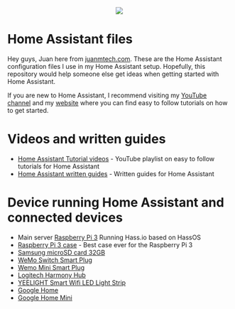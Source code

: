 <p align="center"> 
<img src="https://www.juanmtech.com/wp-content/uploads/2018/08/Banner-for-GitHub.jpg">
</p>

# Home Assistant files

Hey guys, Juan here from [juanmtech.com](https://www.juanmtech.com). These are the Home Assistant configuration files I use in my Home Assistant setup. Hopefully, this repository would help someone else get ideas when getting started with Home Assistant.

If you are new to Home Assistant, I recommend visiting my [YouTube channel](https://www.youtube.com/JuanMTech) and my [website](https://www.juanmtech.com) where you can find easy to follow tutorials on how to get started.

# Videos and written guides

* [Home Assistant Tutorial videos](https://www.youtube.com/playlist?list=PLLydq6ff7NvJ1ioQSVRCt2FJK9EFzRKWr) - YouTube playlist on easy to follow tutorials for Home Assistant
* [Home Assistant written guides](https://www.juanmtech.com/home-assistant/) - Written guides for Home Assistant

# Device running Home Assistant and connected devices
* Main server [Raspberry Pi 3](https://amzn.to/2PhyNYq) Running Hass.io based on HassOS
* [Raspberry Pi 3 case](https://amzn.to/2OO6T5h) - Best case ever for the Raspberry Pi 3
* [Samsung microSD card 32GB](https://amzn.to/2OSdbB9) 
* [WeMo Switch Smart Plug](https://amzn.to/2Pj2TLn)
* [Wemo Mini Smart Plug](https://amzn.to/2L8fddM)
* [Logitech Harmony Hub](https://amzn.to/2vWsmSy)
* [YEELIGHT Smart Wifi LED Light Strip](https://amzn.to/2Mp5tkT)
* [Google Home](https://store.google.com/us/product/google_home?hl=en-US)
* [Google Home Mini](https://store.google.com/product/google_home_mini?43700033967804248&gclid=Cj0KCQjwquTbBRCSARIsADzW88zhzmT6J3-arWJHTvvj4tbvnhIOjxhwb2yICOB36OtowI4cXF59k0kaAuF-EALw_wcB&gclsrc=aw.ds&dclid=CM7vqqfd-dwCFcS7swodddECDA)
